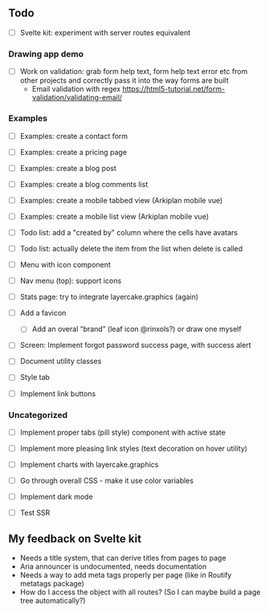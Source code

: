## Todo

* [ ] Svelte kit: experiment with server routes equivalent

### Drawing app demo

* [ ] Work on validation: grab form help text, form help text error etc from other projects and correctly pass it into the way forms are built
    * Email validation with regex https://html5-tutorial.net/form-validation/validating-email/

### Examples

* [ ] Examples: create a contact form
* [ ] Examples: create a pricing page
* [ ] Examples: create a blog post
* [ ] Examples: create a blog comments list

* [ ] Examples: create a mobile tabbed view (Arkiplan mobile vue)
* [ ] Examples: create a mobile list view (Arkiplan mobile vue)

* [ ] Todo list: add a "created by" column where the cells have avatars
* [ ] Todo list: actually delete the item from the list when delete is called

* [ ] Menu with icon component
* [ ] Nav menu (top): support icons

* [ ] Stats page: try to integrate layercake.graphics (again)

* [ ] Add a favicon
    * [ ] Add an overal “brand” (leaf icon @rinxols?) or draw one myself

* [ ] Screen: Implement forgot password success page, with success alert

* [ ] Document utility classes

* [ ] Style tab

* [ ] Implement link buttons

### Uncategorized

* [ ] Implement proper tabs (pill style) component with active state
* [ ] Implement more pleasing link styles (text decoration on hover utility)

* [ ] Implement charts with layercake.graphics
* [ ] Go through overall CSS - make it use color variables
* [ ] Implement dark mode
* [ ] Test SSR

## My feedback on Svelte kit

* Needs a title system, that can derive titles from pages to page
* Aria announcer is undocumented, needs documentation
* Needs a way to add meta tags properly per page (like in Routify metatags package)
* How do I access the object with all routes? (So I can maybe build a page tree automatically?)
